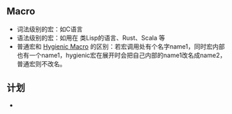 ## Macro

- 词法级别的宏：如C语言
- 语法级别的宏：如用在 类Lisp的语言、Rust、Scala 等
- 普通宏和 [Hygienic Macro](http://www.ccs.neu.edu/home/dherman/research/papers/esop08-hygiene.pdf) 的区别：若宏调用处有个名字name1，同时宏内部也有一个name1，hygienic宏在展开时会把自己内部的name1改名成name2，普通宏则不改名。

## 计划

-